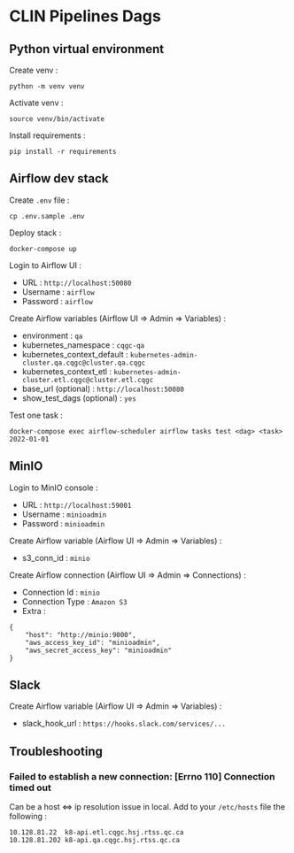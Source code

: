 # CLIN Pipelines Dags

## Python virtual environment

Create venv :

```
python -m venv venv
```

Activate venv :

```
source venv/bin/activate
```

Install requirements :

```
pip install -r requirements
```

## Airflow dev stack

Create `.env` file :

```
cp .env.sample .env
```

Deploy stack :

```
docker-compose up
```

Login to Airflow UI :

- URL : `http://localhost:50080`
- Username : `airflow`
- Password : `airflow`

Create Airflow variables (Airflow UI => Admin => Variables) :

- environment : `qa`
- kubernetes_namespace : `cqgc-qa`
- kubernetes_context_default : `kubernetes-admin-cluster.qa.cqgc@cluster.qa.cqgc`
- kubernetes_context_etl : `kubernetes-admin-cluster.etl.cqgc@cluster.etl.cqgc`
- base_url (optional) : `http://localhost:50080`
- show_test_dags (optional) : `yes`

Test one task :

```
docker-compose exec airflow-scheduler airflow tasks test <dag> <task> 2022-01-01
```

## MinIO

Login to MinIO console :

- URL : `http://localhost:59001`
- Username : `minioadmin`
- Password : `minioadmin`

Create Airflow variable (Airflow UI => Admin => Variables) :

- s3_conn_id : `minio`

Create Airflow connection (Airflow UI => Admin => Connections) :

- Connection Id : `minio`
- Connection Type : `Amazon S3`
- Extra :

```
{
    "host": "http://minio:9000",
    "aws_access_key_id": "minioadmin",
    "aws_secret_access_key": "minioadmin"
}
```

## Slack

Create Airflow variable (Airflow UI => Admin => Variables) :

- slack_hook_url : `https://hooks.slack.com/services/...`

## Troubleshooting

### Failed to establish a new connection: [Errno 110] Connection timed out

Can be a host <=> ip resolution issue in local. Add to your `/etc/hosts` file the following :

```
10.128.81.22  k8-api.etl.cqgc.hsj.rtss.qc.ca
10.128.81.202 k8-api.qa.cqgc.hsj.rtss.qc.ca
```
